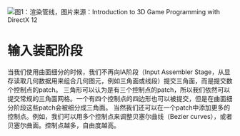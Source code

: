 ![图1：渲染管线，图片来源：Introduction to 3D Game Programming with DirectX 12](https://pic2.zhimg.com/v2-3785f9c0621f81a80cdab6fbaa3d04b5_b.jpg)


# 输入装配阶段

当我们使用曲面细分的时候，我们不再向IA阶段（Input Assembler Stage，从显存读取几何数据用来组合几何图元，例如三角面或线段）提交三角面，而是提交数个控制点的patch。
三角形可以认为是有三个控制点的patch，所以我们依然可以提交常规的三角面网格。一个有四个控制点的四边形也可以被提交，但是在曲面细分阶段这些patch会被细分成三角面。
当然我们还可以在一个patch中添加更多的控制点。例如，我们可以用多个控制点来调整贝塞尔曲线（Bezier curves），或者贝塞尔曲面。控制点越多，自由度越高。